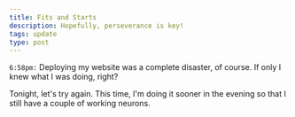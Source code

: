 ```yaml
---
title: Fits and Starts
description: Hopefully, perseverance is key!
tags: update
type: post
---
```


`6:58pm:` Deploying my website was a complete disaster, of course. If only I knew what I was doing, right?

Tonight, let's try again. This time, I'm doing it sooner in the evening so that I still have a couple of working neurons.

